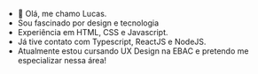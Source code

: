 - 👋 Olá, me chamo Lucas.
- Sou fascinado por design e tecnologia
- Experiência em HTML, CSS e Javascript.
- Já tive contato com Typescript, ReactJS e NodeJS.
- Atualmente estou cursando UX Design na EBAC e pretendo me especializar nessa área!

<!---
asclada/asclada is a ✨ special ✨ repository because its `README.md` (this file) appears on your GitHub profile.
You can click the Preview link to take a look at your changes.
--->
